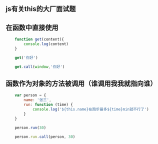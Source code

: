 ## js有关this的大厂面试题

## 在函数中直接使用

```js
    function get(content){
        console.log(content)
    }

    get('你好')

    get.call(window,'你好')

```      

## 函数作为对象的方法被调用（谁调用我我就指向谁）

```js
    var person = {
        name: '张三',
        run: function (time) {
            console.log('${this.name}在跑步最多${time}min就不行了')
        }
    }

    person.run(30)

    person.run.call(person, 30)

```

##
```js


